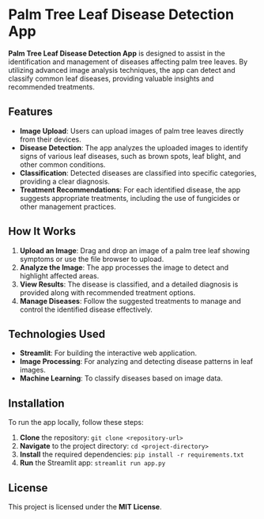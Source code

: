 # Palm Tree Leaf Disease Detection App

**Palm Tree Leaf Disease Detection App** is designed to assist in the identification and management of diseases affecting palm tree leaves. By utilizing advanced image analysis techniques, the app can detect and classify common leaf diseases, providing valuable insights and recommended treatments.

## Features

- **Image Upload**: Users can upload images of palm tree leaves directly from their devices.
- **Disease Detection**: The app analyzes the uploaded images to identify signs of various leaf diseases, such as brown spots, leaf blight, and other common conditions.
- **Classification**: Detected diseases are classified into specific categories, providing a clear diagnosis.
- **Treatment Recommendations**: For each identified disease, the app suggests appropriate treatments, including the use of fungicides or other management practices.

## How It Works

1. **Upload an Image**: Drag and drop an image of a palm tree leaf showing symptoms or use the file browser to upload.
2. **Analyze the Image**: The app processes the image to detect and highlight affected areas.
3. **View Results**: The disease is classified, and a detailed diagnosis is provided along with recommended treatment options.
4. **Manage Diseases**: Follow the suggested treatments to manage and control the identified disease effectively.

## Technologies Used

- **Streamlit**: For building the interactive web application.
- **Image Processing**: For analyzing and detecting disease patterns in leaf images.
- **Machine Learning**: To classify diseases based on image data.

## Installation

To run the app locally, follow these steps:

1. **Clone** the repository: `git clone <repository-url>`
2. **Navigate** to the project directory: `cd <project-directory>`
3. **Install** the required dependencies: `pip install -r requirements.txt`
4. **Run** the Streamlit app: `streamlit run app.py`


## License

This project is licensed under the **MIT License**.
